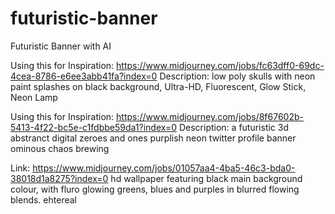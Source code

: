 # futuristic-banner
Futuristic Banner with AI


Using this for Inspiration: https://www.midjourney.com/jobs/fc63dff0-69dc-4cea-8786-e6ee3abb41fa?index=0
Description: low poly skulls with neon paint splashes on black background, Ultra-HD, Fluorescent, Glow Stick, Neon Lamp

Using this for Inspiration: https://www.midjourney.com/jobs/8f67602b-5413-4f22-bc5e-c1fdbbe59da1?index=0
Description: a futuristic 3d abstranct digital zeroes and ones purplish neon twitter profile banner ominous chaos brewing

Link: https://www.midjourney.com/jobs/01057aa4-4ba5-46c3-bda0-38018d1a8275?index=0
hd wallpaper featuring black main background colour, with fluro glowing greens, blues and purples in blurred flowing blends. ehtereal
